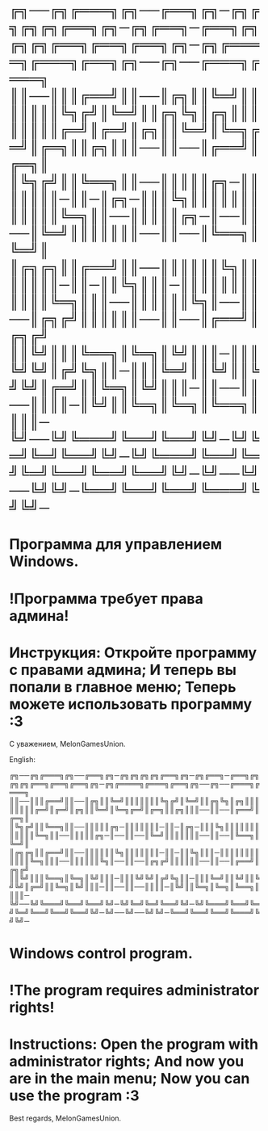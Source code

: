 ╔╗──╔╗╔═══╗╔╗──╔══╗╔╗─╔╗╔╗╔╗╔╗╔══╗╔╗─╔╗╔══╗─╔══╗╔╗╔╗╔╗╔══╗╔══╗╔══╗╔╗─╔╗╔════╗╔═══╗╔══╗╔╗──╔╗──╔═══╗╔═══╗
║║──║║║╔══╝║║──║╔╗║║╚═╝║║║║║║║╚╗╔╝║╚═╝║║╔╗╚╗║╔╗║║║║║║║║╔═╝║╔═╝║╔╗║║╚═╝║╚═╗╔═╝║╔═╗║║╔╗║║║──║║──║╔══╝║╔═╗║
║╚╗╔╝║║╚══╗║║──║║║║║╔╗─║║║║║║║─║║─║╔╗─║║║╚╗║║║║║║║║║║║║╚═╗║║──║║║║║╔╗─║──║║──║╚═╝║║║║║║║──║║──║╚══╗║╚═╝║
║╔╗╔╗║║╔══╝║║──║║║║║║╚╗║║║║║║║─║║─║║╚╗║║║─║║║║║║║║║║║║╚═╗║║║──║║║║║║╚╗║──║║──║╔╗╔╝║║║║║║──║║──║╔══╝║╔╗╔╝
║║╚╝║║║╚══╗║╚═╗║╚╝║║║─║║║╚╝╚╝║╔╝╚╗║║─║║║╚═╝║║╚╝║║╚╝╚╝║╔═╝║║╚═╗║╚╝║║║─║║──║║──║║║║─║╚╝║║╚═╗║╚═╗║╚══╗║║║║─
╚╝──╚╝╚═══╝╚══╝╚══╝╚╝─╚╝╚═╝╚═╝╚══╝╚╝─╚╝╚═══╝╚══╝╚═╝╚═╝╚══╝╚══╝╚══╝╚╝─╚╝──╚╝──╚╝╚╝─╚══╝╚══╝╚══╝╚═══╝╚╝╚╝─
============================================================================================================
Программа для управлением Windows.
============================================================================================================
!Программа требует права админа!
============================================================================================================
Инструкция:
Откройте программу с правами админа;
И теперь вы попали в главное меню;
Теперь можете использовать программу :3
=============================================================================================================
С уважением, MelonGamesUnion.

English:

╔╗──╔╗╔═══╗╔╗──╔══╗╔╗─╔╗╔╗╔╗╔╗╔══╗╔╗─╔╗╔══╗─╔══╗╔╗╔╗╔╗╔══╗╔══╗╔══╗╔╗─╔╗╔════╗╔═══╗╔══╗╔╗──╔╗──╔═══╗╔═══╗
║║──║║║╔══╝║║──║╔╗║║╚═╝║║║║║║║╚╗╔╝║╚═╝║║╔╗╚╗║╔╗║║║║║║║║╔═╝║╔═╝║╔╗║║╚═╝║╚═╗╔═╝║╔═╗║║╔╗║║║──║║──║╔══╝║╔═╗║
║╚╗╔╝║║╚══╗║║──║║║║║╔╗─║║║║║║║─║║─║╔╗─║║║╚╗║║║║║║║║║║║║╚═╗║║──║║║║║╔╗─║──║║──║╚═╝║║║║║║║──║║──║╚══╗║╚═╝║
║╔╗╔╗║║╔══╝║║──║║║║║║╚╗║║║║║║║─║║─║║╚╗║║║─║║║║║║║║║║║║╚═╗║║║──║║║║║║╚╗║──║║──║╔╗╔╝║║║║║║──║║──║╔══╝║╔╗╔╝
║║╚╝║║║╚══╗║╚═╗║╚╝║║║─║║║╚╝╚╝║╔╝╚╗║║─║║║╚═╝║║╚╝║║╚╝╚╝║╔═╝║║╚═╗║╚╝║║║─║║──║║──║║║║─║╚╝║║╚═╗║╚═╗║╚══╗║║║║─
╚╝──╚╝╚═══╝╚══╝╚══╝╚╝─╚╝╚═╝╚═╝╚══╝╚╝─╚╝╚═══╝╚══╝╚═╝╚═╝╚══╝╚══╝╚══╝╚╝─╚╝──╚╝──╚╝╚╝─╚══╝╚══╝╚══╝╚═══╝╚╝╚╝─

Windows control program.
==================================================================================================================
!The program requires administrator rights!
==================================================================================================================
Instructions:
Open the program with administrator rights;
And now you are in the main menu;
Now you can use the program :3
===================================================================================================================
Best regards, MelonGamesUnion.
